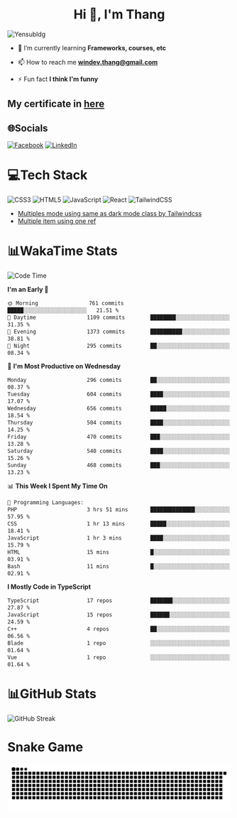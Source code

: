 <h1 align="center">Hi 👋, I'm Thang</h1>

![Yensubldg](https://readme-typing-svg.demolab.com?font=Fira+Code&weight=600&pause=1000&color=F5F5F2&center=true&vCenter=true&width=435&lines=Trying+to+be+a+Software+Engineering)

<!--
![](https://komarev.com/ghpvc/?username=yensubldg&label=Visitors+Count&color=brightgreen) -->

- 🌱 I’m currently learning **Frameworks, courses, etc**

- 📫 How to reach me **<windev.thang@gmail.com>**

- ⚡ Fun fact **I think I'm funny**

## My certificate in [here](./MY_CERTIFICATE.md)

## 🌐Socials

[![Facebook](https://img.shields.io/badge/Facebook-%231877F2.svg?logo=Facebook&logoColor=white)](https://facebook.com/yensubldg) [![LinkedIn](https://img.shields.io/badge/LinkedIn-%230077B5.svg?logo=linkedin&logoColor=white)](https://linkedin.com/in/yensubldg)

# 💻Tech Stack

![CSS3](https://img.shields.io/badge/css3-%231572B6.svg?style=for-the-badge&logo=css3&logoColor=white) ![HTML5](https://img.shields.io/badge/html5-%23E34F26.svg?style=for-the-badge&logo=html5&logoColor=white) ![JavaScript](https://img.shields.io/badge/javascript-%23323330.svg?style=for-the-badge&logo=javascript&logoColor=%23F7DF1E) ![React](https://img.shields.io/badge/react-%2320232a.svg?style=for-the-badge&logo=react&logoColor=%2361DAFB) ![TailwindCSS](https://img.shields.io/badge/tailwindcss-%2338B2AC.svg?style=for-the-badge&logo=tailwind-css&logoColor=white)

<!-- BLOG-POST-LIST:START -->
- [Multiples mode using same as dark mode class by Tailwindcss](https://dev.to/yensubldg/multiples-mode-using-same-as-dark-mode-class-by-tailwindcss-56p4)
- [Multiple item using one ref](https://dev.to/yensubldg/multiple-item-using-one-ref-1288)
<!-- BLOG-POST-LIST:END -->

# 📊WakaTime Stats

<!--START_SECTION:waka-->
![Code Time](http://img.shields.io/badge/Code%20Time-3%2C053%20hrs%2047%20mins-blue)

**I'm an Early 🐤** 

```text
🌞 Morning                761 commits         █████░░░░░░░░░░░░░░░░░░░░   21.51 % 
🌆 Daytime                1109 commits        ████████░░░░░░░░░░░░░░░░░   31.35 % 
🌃 Evening                1373 commits        ██████████░░░░░░░░░░░░░░░   38.81 % 
🌙 Night                  295 commits         ██░░░░░░░░░░░░░░░░░░░░░░░   08.34 % 
```
📅 **I'm Most Productive on Wednesday** 

```text
Monday                   296 commits         ██░░░░░░░░░░░░░░░░░░░░░░░   08.37 % 
Tuesday                  604 commits         ████░░░░░░░░░░░░░░░░░░░░░   17.07 % 
Wednesday                656 commits         █████░░░░░░░░░░░░░░░░░░░░   18.54 % 
Thursday                 504 commits         ████░░░░░░░░░░░░░░░░░░░░░   14.25 % 
Friday                   470 commits         ███░░░░░░░░░░░░░░░░░░░░░░   13.28 % 
Saturday                 540 commits         ████░░░░░░░░░░░░░░░░░░░░░   15.26 % 
Sunday                   468 commits         ███░░░░░░░░░░░░░░░░░░░░░░   13.23 % 
```


📊 **This Week I Spent My Time On** 

```text
💬 Programming Languages: 
PHP                      3 hrs 51 mins       ██████████████░░░░░░░░░░░   57.95 % 
CSS                      1 hr 13 mins        █████░░░░░░░░░░░░░░░░░░░░   18.41 % 
JavaScript               1 hr 3 mins         ████░░░░░░░░░░░░░░░░░░░░░   15.79 % 
HTML                     15 mins             █░░░░░░░░░░░░░░░░░░░░░░░░   03.91 % 
Bash                     11 mins             █░░░░░░░░░░░░░░░░░░░░░░░░   02.91 % 
```

**I Mostly Code in TypeScript** 

```text
TypeScript               17 repos            ███████░░░░░░░░░░░░░░░░░░   27.87 % 
JavaScript               15 repos            ██████░░░░░░░░░░░░░░░░░░░   24.59 % 
C++                      4 repos             ██░░░░░░░░░░░░░░░░░░░░░░░   06.56 % 
Blade                    1 repo              ░░░░░░░░░░░░░░░░░░░░░░░░░   01.64 % 
Vue                      1 repo              ░░░░░░░░░░░░░░░░░░░░░░░░░   01.64 % 
```




<!--END_SECTION:waka-->

# 📊GitHub Stats

![GitHub Streak](https://streak-stats.demolab.com?user=yensubldg&theme=tokyonight&border_radius=8)

# Snake Game

![Snake eating my contribution graph](./github-contribution-grid-snake.svg)
